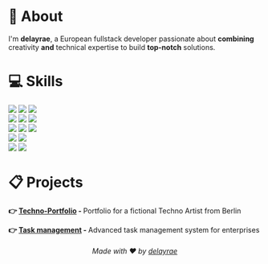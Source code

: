 <div>
  <h1>👋 About</h1>
  <p>
    I'm <b>delayrae</b>, a European fullstack developer passionate about <b>combining</b>
    <br /> 
    creativity <b>and</b> technical expertise to build <b>top-notch</b> solutions.
  </p>
</div>

<div>
  <h1>💻 Skills</h1>
  <p>
    <!-- HTML, CSS, TAILWIND -->
    <a href="https://en.wikipedia.org/wiki/HTML"><img src="https://img.shields.io/badge/html5-%23E34F26.svg?style=for-the-badge&logo=html5&logoColor=white"/></a>
    <a href="https://en.wikipedia.org/wiki/CSS"><img src="https://img.shields.io/badge/css3-%231572B6.svg?style=for-the-badge&logo=css3&logoColor=white"/></a>
    <a href="https://tailwindcss.com/"><img src="https://img.shields.io/badge/tailwindcss-%2338B2AC.svg?style=for-the-badge&logo=tailwind-css&logoColor=white"/></a>
    <br />
    <!-- PYTHON, JS, TS -->
    <a href="https://www.python.org/"><img src="https://img.shields.io/badge/python-3670A0?style=for-the-badge&logo=python&logoColor=ffdd54"/></a>
    <a href="https://en.wikipedia.org/wiki/JavaScript"><img src="https://img.shields.io/badge/javascript-%23323330.svg?style=for-the-badge&logo=javascript&logoColor=%23F7DF1E"/></a>
    <a href="https://www.typescriptlang.org/"><img src="https://img.shields.io/badge/typescript-%23007ACC.svg?style=for-the-badge&logo=typescript&logoColor=white" /></a>
    <br />
    <!-- REACT, NEXT, EXPRESS -->
    <a href="https://react.dev/"><img src="https://img.shields.io/badge/react-%2320232a.svg?style=for-the-badge&logo=react&logoColor=%2361DAFB"/></a>
    <a href="https://nextjs.org/"><img src="https://img.shields.io/badge/Next-black?style=for-the-badge&logo=next.js&logoColor=white"/></a>
    <a href="https://expressjs.com/"><img src="https://img.shields.io/badge/express.js-%23404d59.svg?style=for-the-badge&logo=express&logoColor=%2361DAFB"/></a>
    <br />
    <!-- APPWRITE, MONGODB -->
    <a href="https://appwrite.io/"><img src="https://img.shields.io/badge/Appwrite-%23FD366E.svg?style=for-the-badge&logo=appwrite&logoColor=white"/></a>
    <a href="https://www.mongodb.com/"><img src="https://img.shields.io/badge/MongoDB-%234ea94b.svg?style=for-the-badge&logo=mongodb&logoColor=white"/></a>
    <br />
    <!-- DOCKER, NGINX -->
    <a href="https://www.docker.com/"><img src="https://img.shields.io/badge/docker-%230db7ed.svg?style=for-the-badge&logo=docker&logoColor=white" /></a>
    <a href="https://nginx.org/en/"><img src="https://img.shields.io/badge/nginx-%23009639.svg?style=for-the-badge&logo=nginx&logoColor=white"/></a>
  </p>
</div>

<div>
  <h1>📋 Projects</h1>
  <p>
      <span>
        <p><b>👉 <a href="https://github.com/delayrae/techno-portfolio">Techno-Portfolio</a> - </b> Portfolio for a fictional Techno Artist from Berlin</p>
      </span>
      <span>
        <p><b>👉 <a href="https://github.com/delayrae/taskmanagement">Task management</a> - </b> Advanced task management system for enterprises</p>
      </span>
  </p>
</div>

<div align="center">
  <h6>Made with ❤️ by <a href="https://github.com/delayrae">delayrae</a></h6>
</div>
